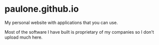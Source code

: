 # paulone.github.io
My personal website with applications that you can use.

Most of the software I have built is proprietary of my companies so I don't upload much here.
